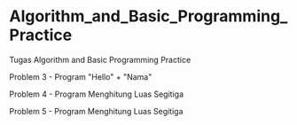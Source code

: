 # Algorithm_and_Basic_Programming_Practice
Tugas Algorithm and Basic Programming Practice

Problem 3 - Program "Hello" + "Nama"

Problem 4 - Program Menghitung Luas Segitiga

Problem 5 - Program Menghitung Luas Segitiga
